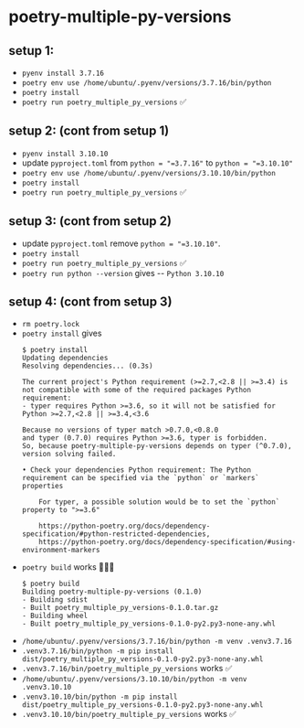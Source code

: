 # poetry-multiple-py-versions

## setup 1:

* `pyenv install 3.7.16`
* `poetry env use /home/ubuntu/.pyenv/versions/3.7.16/bin/python`
* `poetry install`
* `poetry run poetry_multiple_py_versions` ✅


## setup 2: (cont from setup 1)

* `pyenv install 3.10.10`
* update `pyproject.toml` from `python = "=3.7.16"` to `python = "=3.10.10"`
* `poetry env use /home/ubuntu/.pyenv/versions/3.10.10/bin/python`
* `poetry install`
* `poetry run poetry_multiple_py_versions` ✅

## setup 3: (cont from setup 2)

* update `pyproject.toml` remove `python = "=3.10.10"`.
* `poetry install`
* `poetry run poetry_multiple_py_versions` ✅
* `poetry run python --version` gives -- `Python 3.10.10`

## setup 4: (cont from setup 3)

* `rm poetry.lock`
* `poetry install` gives
    ```console
    $ poetry install
    Updating dependencies
    Resolving dependencies... (0.3s)

    The current project's Python requirement (>=2.7,<2.8 || >=3.4) is not compatible with some of the required packages Python requirement:
    - typer requires Python >=3.6, so it will not be satisfied for Python >=2.7,<2.8 || >=3.4,<3.6

    Because no versions of typer match >0.7.0,<0.8.0
    and typer (0.7.0) requires Python >=3.6, typer is forbidden.
    So, because poetry-multiple-py-versions depends on typer (^0.7.0), version solving failed.

    • Check your dependencies Python requirement: The Python requirement can be specified via the `python` or `markers` properties
        
        For typer, a possible solution would be to set the `python` property to ">=3.6"

        https://python-poetry.org/docs/dependency-specification/#python-restricted-dependencies,
        https://python-poetry.org/docs/dependency-specification/#using-environment-markers
    ```
* `poetry build` works 🤷🏻‍♂️
    ```console
    $ poetry build
    Building poetry-multiple-py-versions (0.1.0)
    - Building sdist
    - Built poetry_multiple_py_versions-0.1.0.tar.gz
    - Building wheel
    - Built poetry_multiple_py_versions-0.1.0-py2.py3-none-any.whl
    ```
* `/home/ubuntu/.pyenv/versions/3.7.16/bin/python -m venv .venv3.7.16`
* `.venv3.7.16/bin/python -m pip install dist/poetry_multiple_py_versions-0.1.0-py2.py3-none-any.whl`
* `.venv3.7.16/bin/poetry_multiple_py_versions` works ✅
* `/home/ubuntu/.pyenv/versions/3.10.10/bin/python -m venv .venv3.10.10`
* `.venv3.10.10/bin/python -m pip install dist/poetry_multiple_py_versions-0.1.0-py2.py3-none-any.whl`
* `.venv3.10.10/bin/poetry_multiple_py_versions` works ✅